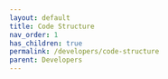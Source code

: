 ```yaml
---
layout: default
title: Code Structure
nav_order: 1
has_children: true
permalink: /developers/code-structure
parent: Developers
---
```


